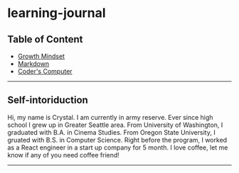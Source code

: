 # learning-journal


## Table of Content
* [Growth Mindset](growth-mindset.md)
* [Markdown](markdown.md)
* [Coder's Computer](coders-computer.md)

***

## Self-intoriduction

Hi, my name is Crystal. I am currently in army reserve. Ever since high school I grew up in Greater Seattle area. From University of Washington, I graduated with B.A. in Cinema Studies. From Oregon State University, I gruated with B.S. in Computer Science. Right before the program, I worked as a React engineer in a start up company for 5 month. I love coffee, let me know if any of you need coffee friend!

***
